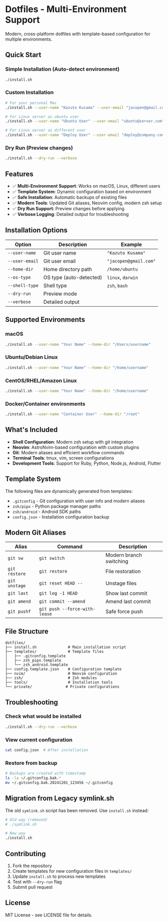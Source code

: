 # Dotfiles - Multi-Environment Support

Modern, cross-platform dotfiles with template-based configuration for multiple environments.

## Quick Start

### Simple Installation (Auto-detect environment)
```bash
./install.sh
```

### Custom Installation
```bash
# For your personal Mac
./install.sh --user-name "Kazuto Kusama" --user-email "jacopen@gmail.com"

# For Linux server as ubuntu user
./install.sh --user-name "Ubuntu User" --user-email "ubuntu@server.com" --home-dir "/home/ubuntu"

# For Linux server as different user
./install.sh --user-name "Deploy User" --user-email "deploy@company.com" --home-dir "/home/deploy"
```

### Dry Run (Preview changes)
```bash
./install.sh --dry-run --verbose
```

## Features

- ✅ **Multi-Environment Support**: Works on macOS, Linux, different users
- ✅ **Template System**: Dynamic configuration based on environment
- ✅ **Safe Installation**: Automatic backups of existing files
- ✅ **Modern Tools**: Updated Git aliases, Neovim config, modern zsh setup
- ✅ **Dry Run Support**: Preview changes before applying
- ✅ **Verbose Logging**: Detailed output for troubleshooting

## Installation Options

| Option | Description | Example |
|--------|-------------|---------|
| `--user-name` | Git user name | `"Kazuto Kusama"` |
| `--user-email` | Git user email | `"jacopen@gmail.com"` |
| `--home-dir` | Home directory path | `/home/ubuntu` |
| `--os-type` | OS type (auto-detected) | `linux`, `darwin` |
| `--shell-type` | Shell type | `zsh`, `bash` |
| `--dry-run` | Preview mode | |
| `--verbose` | Detailed output | |

## Supported Environments

### macOS
```bash
./install.sh --user-name "Your Name" --home-dir "/Users/username"
```

### Ubuntu/Debian Linux
```bash
./install.sh --user-name "Your Name" --home-dir "/home/username"
```

### CentOS/RHEL/Amazon Linux
```bash
./install.sh --user-name "Your Name" --home-dir "/home/username"
```

### Docker/Container environments
```bash
./install.sh --user-name "Container User" --home-dir "/root"
```

## What's Included

- **Shell Configuration**: Modern zsh setup with git integration
- **Neovim**: AstroNvim-based configuration with custom plugins
- **Git**: Modern aliases and efficient workflow commands
- **Terminal Tools**: tmux, vim, screen configurations
- **Development Tools**: Support for Ruby, Python, Node.js, Android, Flutter

## Template System

The following files are dynamically generated from templates:

- `.gitconfig` - Git configuration with user info and modern aliases
- `zsh/pipx` - Python package manager paths
- `zsh/android` - Android SDK paths
- `config.json` - Installation configuration backup

## Modern Git Aliases

| Alias | Command | Description |
|-------|---------|-------------|
| `git sw` | `git switch` | Modern branch switching |
| `git restore` | `git restore` | File restoration |
| `git unstage` | `git reset HEAD --` | Unstage files |
| `git last` | `git log -1 HEAD` | Show last commit |
| `git amend` | `git commit --amend` | Amend last commit |
| `git pushf` | `git push --force-with-lease` | Safe force push |

## File Structure

```
dotfiles/
├── install.sh              # Main installation script
├── templates/              # Template files
│   ├── .gitconfig.template
│   ├── zsh_pipx.template
│   └── zsh_android.template
├── config.template.json    # Configuration template
├── nvim/                   # Neovim configuration
├── zsh/                    # Zsh modules
├── tools/                  # Installation tools
└── private/               # Private configurations
```

## Troubleshooting

### Check what would be installed
```bash
./install.sh --dry-run --verbose
```

### View current configuration
```bash
cat config.json  # After installation
```

### Restore from backup
```bash
# Backups are created with timestamp
ls -la ~/.gitconfig.bak.*
mv ~/.gitconfig.bak.20241201_123456 ~/.gitconfig
```

## Migration from Legacy symlink.sh

The old `symlink.sh` script has been removed. Use `install.sh` instead:
```bash
# Old way (removed)
# ./symlink.sh

# New way
./install.sh
```

## Contributing

1. Fork the repository
2. Create templates for new configuration files in `templates/`
3. Update `install.sh` to process new templates
4. Test with `--dry-run` flag
5. Submit pull request

## License

MIT License - see LICENSE file for details.